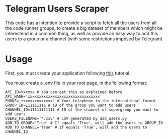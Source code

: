 # Telegram Users Scraper

This code has a intention to provide a script to fetch all the users from all the code runner groups, to create a big dataset of members which might be interestend in a common thing, as well as provide an easy way to add this users to a group or a channel (with some restrictions imposed by Telegram)

# Usage

First, you must create your application following [this](https://core.telegram.org/api/obtaining_api_id) tutorial.

You must create a .env file in your root page, in the following format:

```env
API_ID=xxxxxx # You can get this as explained before
API_HASH='xxxxxxxxxxxxxxxxxxxxxxxxxxxxxxxx'
PHONE='+xxxxxxxxxxxxx' # Your telephone in the international format
GROUP_ID=111111111 # ID of the group you want to add users
CHANNEL_ID=11111111111 # ID of the channel or supergroup you want to add users
USERS_FILENAME='*.csv' # CSV generated by add_users.py
ADD_TO_GROUP='True' # If equals 'True', will add the users to GROUP_ID
ADD_TO_CHANNEL='True' # If equals 'True', will add the users to CHANNEL_ID
```